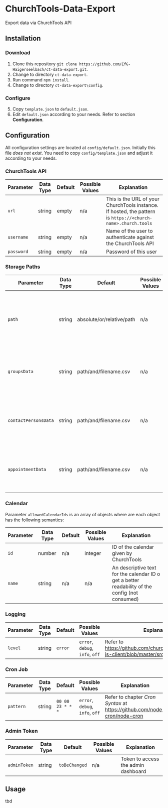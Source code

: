 # ChurchTools-Data-Export

Export data via ChurchTools API

## Installation

### Download

1. Clone this repository `git clone https://github.com/EfG-Haigerseelbach/ct-data-export.git`.
2. Change to directory `ct-data-export`.
3. Run command `npm install`.
4. Change to directory `ct-data-export\config`.

### Configure

5. Copy `template.json` to `default.json`.
6. Edit `default.json` according to your needs. Refer to section **Configuration**.

## Configuration

All configuration settings are located at `config/default.json`. Initially this file *does not exist*. You need to copy `config/template.json` and adjust it according to your needs.

### ChurchTools API

| Parameter   | Data Type | Default | Possible Values | Explanation                                                                                                  |
|-------------|-----------|---------|-----------------|--------------------------------------------------------------------------------------------------------------|
| `url`       | string    | empty   | n/a             | This is the URL of your ChurchTools instance. If hosted, the pattern is `https://<church-name>.church.tools` |
| `username`  | string    | empty   | n/a             | Name of the user to authenticate against the ChurchTools API                                                 |
| `password`  | string    | empty   | n/a             | Password of this user                                                                                        |

### Storage Paths

| Parameter            | Data Type | Default                   | Possible Values | Explanation                                                                                   |
|----------------------|-----------|---------------------------|-----------------|-----------------------------------------------------------------------------------------------|
| `path`               | string    | absolute/or/relative/path | n/a             | Absolute or relative path where to store the exported data with or without ending slash (`/`) |
| `groupsData`         | string    | path/and/filename.csv     | n/a             | Filename for data of groups without file type extension (e.g. `.csv`)                         |
| `contactPersonsData` | string    | path/and/filename.csv     | n/a             | Filename for data of contact persons without file type extension (e.g. `.csv`)                |
| `appointmentData`    | string    | path/and/filename.csv     | n/a             | Filename for data of appointments without file type extension (e.g. `.csv`)                   |

### Calendar

Parameter `allowedCalendarIds` is an array of objects where are each object has the following semantics:

| Parameter | Data Type | Default | Possible Values | Explanation                                                                                     |
|-----------|-----------|---------|-----------------|-------------------------------------------------------------------------------------------------|
| `id`      | number    | n/a     | integer         | ID of the calendar given by ChurchTools                                                         |
| `name`    | string    | n/a     | n/a             | An descriptive text for the calendar ID o get a better readability of the config (not consumed) |

### Logging

| Parameter | Data Type | Default | Possible Values                 | Explanation                                                                              |
|-----------|-----------|---------|---------------------------------|------------------------------------------------------------------------------------------|
| `level`   | string    | `error` | `error`, `debug`, `info`, `off` | Refer to https://github.com/churchtools/churchtools-js-client/blob/master/src/logging.js |

### Cron Job

| Parameter | Data Type | Default          | Possible Values                 | Explanation                                                              |
|-----------|-----------|------------------|---------------------------------|--------------------------------------------------------------------------|
| `pattern` | string    | `00 00 23 * * *` | `error`, `debug`, `info`, `off` | Refer to chapter *Cron Syntax* at https://github.com/node-cron/node-cron |

### Admin Token

| Parameter    | Data Type | Default       | Possible Values | Explanation                         |
|--------------|-----------|---------------|-----------------|-------------------------------------|
| `adminToken` | string    | `toBeChanged` | n/a             | Token to access the admin dashboard |

## Usage

tbd